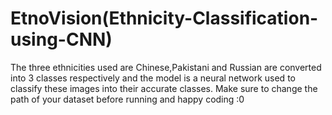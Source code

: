 # EtnoVision(Ethnicity-Classification-using-CNN)
The three ethnicities used are Chinese,Pakistani and Russian are converted into 3 classes respectively and the model is a neural network used to classify these images into their accurate classes.
Make sure to change the path of your dataset before running and happy coding :0
